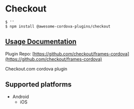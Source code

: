 # Checkout

```text
$ ''
$ npm install @awesome-cordova-plugins/checkout
```

## [Usage Documentation](https://danielsogl.gitbook.io/awesome-cordova-plugins/plugins/checkout/)

Plugin Repo: [https://github.com/checkout/frames-cordova](https://github.com/checkout/frames-cordova)

Checkout.com cordova plugin

## Supported platforms

* Android
  * iOS


